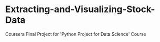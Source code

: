 # Extracting-and-Visualizing-Stock-Data
Coursera Final Project for 'Python Project for Data Science' Course
